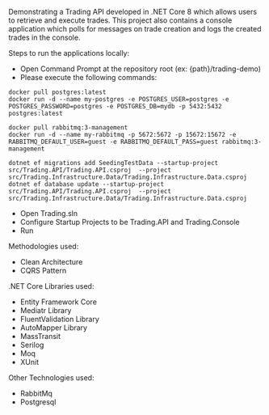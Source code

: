 Demonstrating a Trading API developed in .NET Core 8 which allows users to retrieve and execute trades. This project also contains a console application which polls for messages on trade creation and logs the created trades in the console.

Steps to run the applications locally:
- Open Command Prompt at the repository root (ex: {path}/trading-demo)
- Please execute the following commands:
```
docker pull postgres:latest
docker run -d --name my-postgres -e POSTGRES_USER=postgres -e POSTGRES_PASSWORD=postgres -e POSTGRES_DB=mydb -p 5432:5432 postgres:latest

docker pull rabbitmq:3-management
docker run -d --name my-rabbitmq -p 5672:5672 -p 15672:15672 -e RABBITMQ_DEFAULT_USER=guest -e RABBITMQ_DEFAULT_PASS=guest rabbitmq:3-management

dotnet ef migrations add SeedingTestData --startup-project src/Trading.API/Trading.API.csproj  --project src/Trading.Infrastructure.Data/Trading.Infrastructure.Data.csproj
dotnet ef database update --startup-project src/Trading.API/Trading.API.csproj  --project src/Trading.Infrastructure.Data/Trading.Infrastructure.Data.csproj
```
- Open Trading.sln
- Configure Startup Projects to be Trading.API and Trading.Console
- Run

Methodologies used:
- Clean Architecture
- CQRS Pattern

.NET Core Libraries used:
- Entity Framework Core
- Mediatr Library
- FluentValidation Library
- AutoMapper Library
- MassTransit
- Serilog
- Moq
- XUnit

Other Technologies used:
- RabbitMq
- Postgresql  
